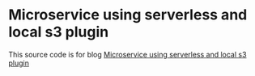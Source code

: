 # Microservice using serverless and local s3 plugin
This source code is for blog <a href="https://sulhome.com/blog/21/microservice-using-serverless-and-local-s3-plugin" target="_blank">Microservice using serverless and local s3 plugin</a>
